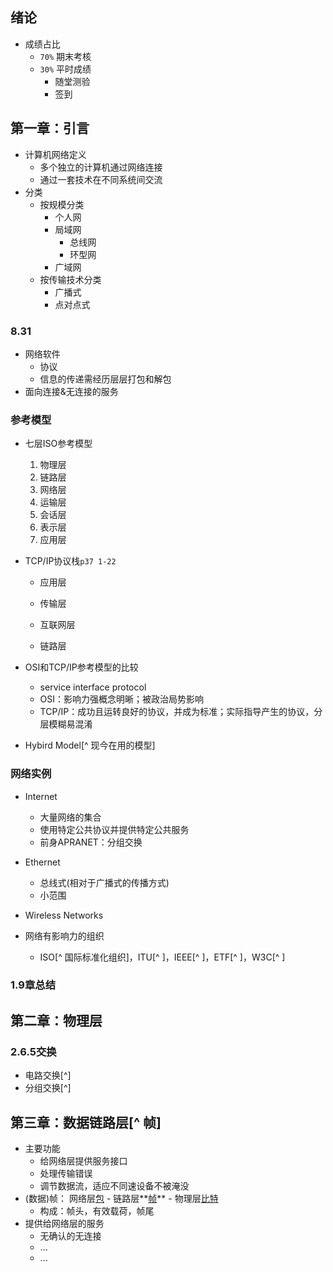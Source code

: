 ## 绪论

- 成绩占比
  - `70%` 期末考核
  - `30%` 平时成绩
    - 随堂测验
    - 签到



## 第一章：引言

- 计算机网络定义
  - 多个独立的计算机通过网络连接
  - 通过一套技术在不同系统间交流
- 分类
  - 按规模分类
    - 个人网
    - 局域网
      - 总线网
      - 环型网
    - 广域网
  - 按传输技术分类
    - 广播式
    - 点对点式
### 8.31
- 网络软件
	- 协议
	- 信息的传递需经历层层打包和解包
- 面向连接&无连接的服务



### 参考模型

- 七层ISO参考模型
  1. 物理层
  2. 链路层
  3. 网络层
  4. 运输层
  5. 会话层
  6. 表示层
  7. 应用层

- TCP/IP协议栈`p37 1-22`

  - 应用层

  - 传输层

  - 互联网层

  - 链路层

- OSI和TCP/IP参考模型的比较
  - service interface protocol
  - OSI：影响力强概念明晰；被政治局势影响
  - TCP/IP：成功且运转良好的协议，并成为标准；实际指导产生的协议，分层模糊易混淆
- Hybird Model[^ 现今在用的模型]

### 网络实例

- Internet
  - 大量网络的集合
  - 使用特定公共协议并提供特定公共服务
  - 前身APRANET：分组交换
- Ethernet
  - 总线式(相对于广播式的传播方式)
  - 小范围
- Wireless Networks

- 网络有影响力的组织
  - ISO[^ 国际标准化组织]，ITU[^ ]，IEEE[^ ]，ETF[^ ]，W3C[^ ]

### 1.9章总结



## 第二章：物理层

### 2.6.5交换

- 电路交换[^]
- 分组交换[^]



## 第三章：数据链路层[^ 帧]

- 主要功能
  - 给网络层提供服务接口
  - 处理传输错误
  - 调节数据流，适应不同速设备不被淹没
- (数据)帧：  网络层<u>包</u> - 链路层**<u>帧</u>** - 物理层<u>比特</u>
  - 构成：帧头，有效载荷，帧尾
- 提供给网络层的服务
  - 无确认的无连接
  - ...
  - ...